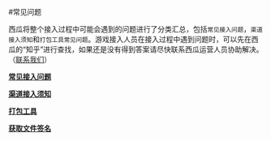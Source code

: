 #常见问题


 西瓜将整个接入过程中可能会遇到的问题进行了分类汇总，包括`常见接入问题`，`渠道接入须知`和`打包工具常见问题`。游戏接入人员在接入过程中遇到问题时，可以先在西瓜的“知乎”进行查找，如果还是没有得到答案请尽快联系西瓜运营人员协助解决。（<a href="mailto:FULEI1@kingsoft.com">联系我们</a>）



**[常见接入问题](./androidclient.md)**


**[渠道接入须知](./Note.md)**


**[打包工具](./Note11.md)**


**[获取文件签名](./filesign.md)**

